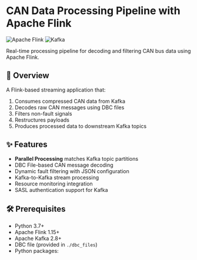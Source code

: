# CAN Data Processing Pipeline with Apache Flink

![Apache Flink](https://img.shields.io/badge/Apache_Flink-E6526F?style=for-the-badge&logo=apacheflink&logoColor=white)
![Kafka](https://img.shields.io/badge/Kafka-231F20?style=for-the-badge&logo=apachekafka&logoColor=white)

Real-time processing pipeline for decoding and filtering CAN bus data using Apache Flink.

## 📌 Overview

A Flink-based streaming application that:
1. Consumes compressed CAN data from Kafka
2. Decodes raw CAN messages using DBC files
3. Filters non-fault signals
4. Restructures payloads
5. Produces processed data to downstream Kafka topics

## ✨ Features

- **Parallel Processing** matches Kafka topic partitions
- DBC File-based CAN message decoding
- Dynamic fault filtering with JSON configuration
- Kafka-to-Kafka stream processing
- Resource monitoring integration
- SASL authentication support for Kafka

## 🛠️ Prerequisites

- Python 3.7+
- Apache Flink 1.15+
- Apache Kafka 2.8+
- DBC file (provided in `./dbc_files`)
- Python packages:
